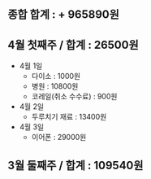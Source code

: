 ## 종합 합계 :  + 965890원

## 4월 첫째주 / 합계 :  26500원
- 4월 1일
	- 다이소 : 1000원
	- 병원 : 10800원
	- 코레일(취소 수수료) : 900원
- 4월 2일 
	- 두루치기 재료 : 13400원
- 4월 3일
	- 이어폰 : 29000원
## 3월 둘째주 / 합계 : 109540원

